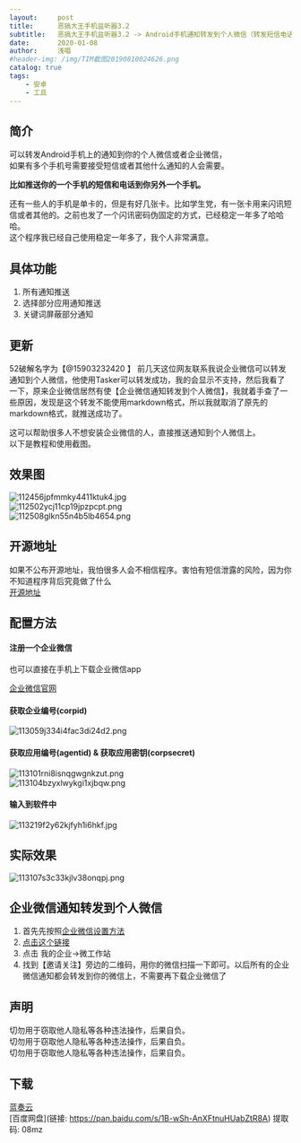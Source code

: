 ```yaml
---
layout:     post
title:      恶搞大王手机监听器3.2
subtitle:   恶搞大王手机监听器3.2 -> Android手机通知转发到个人微信（转发短信电话都可以）
date:       2020-01-08
author:     浅唱
#header-img: /img/TIM截图20190810024626.png
catalog: true
tags:
    - 安卓
    - 工具
---
```


## 简介
可以转发Android手机上的通知到你的个人微信或者企业微信，    
如果有多个手机号需要接受短信或者其他什么通知的人会需要。    
    
**比如推送你的一个手机的短信和电话到你另外一个手机。**    
    
还有一些人的手机是单卡的，但是有好几张卡。比如学生党，有一张卡用来闪讯短信或者其他的。之前也发了一个闪讯密码伪固定的方式，已经稳定一年多了哈哈哈。    
这个程序我已经自己使用稳定一年多了，我个人非常满意。    

## 具体功能
1. 所有通知推送         
2. 选择部分应用通知推送    
3. 关键词屏蔽部分通知        

## 更新
52破解名字为【@15903232420 】     前几天这位网友联系我说企业微信可以转发通知到个人微信，他使用Tasker可以转发成功，我的会显示不支持，然后我看了一下，原来企业微信居然有使【企业微信通知转发到个人微信】，我就着手查了一些原因，发现是这个转发不能使用markdown格式，所以我就取消了原先的markdown格式，就推送成功了。    
    
这可以帮助很多人不想安装企业微信的人，直接推送通知到个人微信上。    
以下是教程和使用截图。    


## 效果图
![112456jpfmmky4411ktuk4.jpg](https://attach.52pojie.cn/forum/202001/07/112456jpfmmky4411ktuk4.jpg)    
![112502ycj11cp19jpzpcpt.png](https://attach.52pojie.cn/forum/202001/07/112502ycj11cp19jpzpcpt.png)    
![112508glkn55n4b5lb4654.png](https://attach.52pojie.cn/forum/202001/07/112508glkn55n4b5lb4654.png)    

## 开源地址
如果不公布开源地址，我怕很多人会不相信程序。害怕有短信泄露的风险，因为你不知道程序背后究竟做了什么    
[开源地址](https://github.com/egdw/mobile_monitor_android_simple)    

## 配置方法

#### 注册一个企业微信
也可以直接在手机上下载企业微信app    
    
[企业微信官网](https://work.weixin.qq.com/wework_admin/loginpage_wx?etype=expired#index)    

#### 获取企业编号(corpid)
![113059j334i4fac3di24d2.png](https://attach.52pojie.cn/forum/202001/07/113059j334i4fac3di24d2.png)     

#### 获取应用编号(agentid) & 获取应用密钥(corpsecret)
![113101rni8isnqgwgnkzut.png](https://attach.52pojie.cn/forum/202001/07/113101rni8isnqgwgnkzut.png)     
![113104bzyxlwykgi1xjbqw.png](https://attach.52pojie.cn/forum/202001/07/113104bzyxlwykgi1xjbqw.png)     

#### 输入到软件中
![113219f2y62kjfyh1i6hkf.jpg](https://attach.52pojie.cn/forum/202001/07/113219f2y62kjfyh1i6hkf.jpg)     

## 实际效果
![113107s3c33kjlv38onqpj.png](https://attach.52pojie.cn/forum/202001/07/113107s3c33kjlv38onqpj.png)     

## 企业微信通知转发到个人微信
1. 首先先按照[企业微信设置方法](https://github.com/egdw/mobile_monitor_android_simple/wiki/%E4%BC%81%E4%B8%9A%E5%BE%AE%E4%BF%A1%E8%AE%BE%E7%BD%AE%E6%96%B9%E6%B3%95)
2. [点击这个链接](https://work.weixin.qq.com/wework_admin/frame#profile/wxPlugin)    
3. 点击 我的企业->微工作站    
4. 找到【邀请关注】旁边的二维码，用你的微信扫描一下即可。以后所有的企业微信通知都会转发到你的微信上，不需要再下载企业微信了    

## 声明

切勿用于窃取他人隐私等各种违法操作，后果自负。    
切勿用于窃取他人隐私等各种违法操作，后果自负。    
切勿用于窃取他人隐私等各种违法操作，后果自负。    

## 下载 
[蓝奏云](https://www.lanzous.com/i8jxszi)    
[百度网盘](链接: https://pan.baidu.com/s/1B-wSh-AnXFtnuHUabZtR8A) 提取码: 08mz        
  
      
